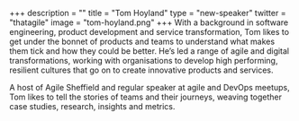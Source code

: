 +++
description = ""
title = "Tom Hoyland"
type = "new-speaker"
twitter = "thatagile"
image = "tom-hoyland.png"
+++
With a background in software engineering, product development and service transformation, Tom likes to get under the bonnet of products and teams to understand what makes them tick and how they could be better. He’s led a range of agile and digital transformations, working with organisations to develop high performing, resilient cultures that go on to create innovative products and services.

A host of Agile Sheffield and regular speaker at agile and DevOps meetups, Tom likes to tell the stories of teams and their journeys, weaving together case studies, research, insights and metrics.